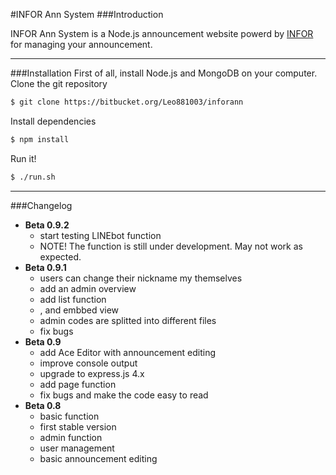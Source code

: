 #INFOR Ann System
###Introduction

INFOR Ann System is a Node.js announcement website powerd by [INFOR](https://infor.org) for managing your announcement.  

----

###Installation
First of all, install Node.js and MongoDB on your computer.
Clone the git repository
```bash
$ git clone https://bitbucket.org/Leo881003/inforann
```
Install dependencies
```bash
$ npm install
```
Run it!
```bash
$ ./run.sh
```

----

###Changelog
 - **Beta 0.9.2**
     - start testing LINEbot function
     - NOTE! The function is still under development. May not work as expected.
 - **Beta 0.9.1**
     - users can change their nickname my themselves
     - add an admin overview
     - add list function
     - , and embbed view
     - admin codes are splitted into different files
     - fix bugs
 - **Beta 0.9**
 	 - add Ace Editor with announcement editing
 	 - improve console output
	 - upgrade to express.js 4.x
	 - add page function
	 - fix bugs and make the code easy to read
 - **Beta 0.8**
 	 - basic function
 	 - first stable version
 	 - admin function
 	 - user management
 	 - basic announcement editing
